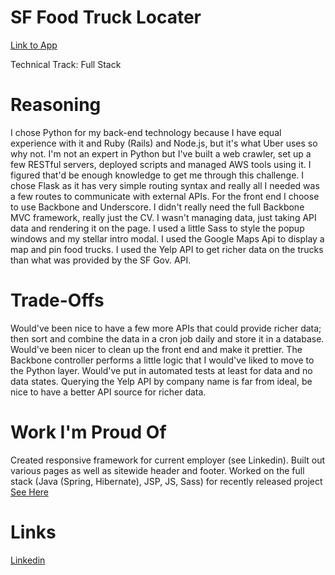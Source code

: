SF Food Truck Locater
=========
[Link to App](http://foodtruck-env-ummn222ygm.elasticbeanstalk.com/)

Technical Track: Full Stack

Reasoning
=========
I chose Python for my back-end technology because I have equal experience with it and Ruby (Rails) and Node.js, but it's what Uber uses so why not. I'm not an expert in Python but I've built a web crawler, set up a few RESTful servers, deployed scripts and managed AWS tools using it. I figured that'd be enough knowledge to get me through this challenge. I chose Flask as it has very simple routing syntax and really all I needed was a few routes to communicate with external APIs.
For the front end I choose to use Backbone and Underscore. I didn't really need the full Backbone MVC framework, really just the CV. I wasn't managing data, just taking API data and rendering it on the page. I used a little Sass to style the popup windows and my stellar intro modal. I used the Google Maps Api to display a map and pin food trucks. I used the Yelp API to get richer data on the trucks than what was provided by the SF Gov. API.


Trade-Offs
=========
Would've been nice to have a few more APIs that could provide richer data; then sort and combine the data in a cron job daily and store it in a database.
Would've been nicer to clean up the front end and make it prettier. The Backbone controller performs a little logic that I would've liked to move to the Python layer.
Would've put in automated tests at least for data and no data states. Querying the Yelp API by company name is far from ideal, be nice to have a better API source for richer data.


Work I'm Proud Of
=========
Created responsive framework for current employer (see Linkedin). Built out various pages as well as sitewide header and footer.
Worked on the full stack (Java (Spring, Hibernate), JSP, JS, Sass) for recently released project [See Here](http://www.glassdoor.com/Benefits/Glassdoor-US-Benefits-EI_IE100431.0,9_IL.10,12_IN1.htm)


Links
=========
[Linkedin](www.linkedin.com/pub/michael-abell/3/b65/b82/)